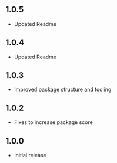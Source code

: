 ## 1.0.5

- Updated Readme

## 1.0.4

- Updated Readme

## 1.0.3

- Improved package structure and tooling

## 1.0.2

- Fixes to increase package score

## 1.0.0

- Initial release
